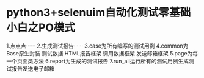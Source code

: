 # python3+selenuim自动化测试零基础小白之PO模式
1.点点点······
2.生成测试报告······
3.case为所有编写的测试用例
4.common为Base原生封装 测试数据 HTML报告框架 调用数据框架 发送邮箱框架
5.page为每一个页面类方法
6.report为生成的测试报告
7.run_all运行所有的测试用例生成测试报告发送电子邮箱